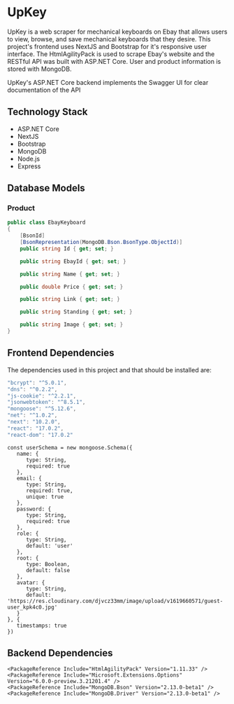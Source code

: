 # UpKey

UpKey is a web scraper for mechanical keyboards on Ebay that allows users to view, browse, and save mechanical keyboards that they desire. This project's frontend uses NextJS and Bootstrap for it's responsive user interface. The HtmlAgilityPack is used to scrape Ebay's website and the RESTful API was built with ASP.NET Core. User and product information is stored with MongoDB.

UpKey's ASP.NET Core backend implements the Swagger UI for clear documentation of the API

## Technology Stack
* ASP.NET Core
* NextJS
* Bootstrap
* MongoDB
* Node.js
* Express

## Database Models
### Product
```C#
public class EbayKeyboard
{
    [BsonId]
    [BsonRepresentation(MongoDB.Bson.BsonType.ObjectId)]
    public string Id { get; set; }

    public string EbayId { get; set; }

    public string Name { get; set; }

    public double Price { get; set; }

    public string Link { get; set; }

    public string Standing { get; set; }

    public string Image { get; set; }
}
 ```

## Frontend Dependencies
The dependencies used in this project and that should be installed are:
```javascript
"bcrypt": "^5.0.1",
"dns": "^0.2.2",
"js-cookie": "^2.2.1",
"jsonwebtoken": "^8.5.1",
"mongoose": "^5.12.6",
"net": "^1.0.2",
"next": "10.2.0",
"react": "17.0.2",
"react-dom": "17.0.2"
```

```mongoose
const userSchema = new mongoose.Schema({
   name: {
      type: String,
      required: true
   },
   email: {
      type: String,
      required: true,
      unique: true
   },
   password: {
      type: String,
      required: true
   },
   role: {
      type: String,
      default: 'user'
   },
   root: {
      type: Boolean,
      default: false
   },
   avatar: {
      type: String,
      default: 'https://res.cloudinary.com/djvcz33mm/image/upload/v1619660571/guest-user_kpk4c0.jpg'
   }
}, {
   timestamps: true
})
```

## Backend Dependencies
```ASP.NET
<PackageReference Include="HtmlAgilityPack" Version="1.11.33" />
<PackageReference Include="Microsoft.Extensions.Options" Version="6.0.0-preview.3.21201.4" />
<PackageReference Include="MongoDB.Bson" Version="2.13.0-beta1" />
<PackageReference Include="MongoDB.Driver" Version="2.13.0-beta1" />
 ```

